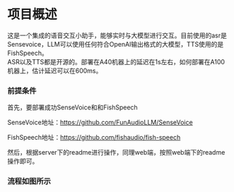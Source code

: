 # 项目概述  
这是一个集成的语音交互小助手，能够实时与大模型进行交互。目前使用的asr是Sensevoice，LLM可以使用任何符合OpenAI输出格式的大模型，TTS使用的是FishSpeech。  
ASR以及TTS都是开源的。部署在A40机器上的延迟在1s左右，如何部署在A100机器上，估计延迟可以在600ms。  

### 前提条件  

首先，要部署成功SenseVoice和和FishSpeech  

SenseVoice地址：https://github.com/FunAudioLLM/SenseVoice  

FishSpeech地址：https://github.com/fishaudio/fish-speech  

然后，根据server下的readme进行操作，同理web端，按照web端下的readme操作即可。  

### 流程如图所示



